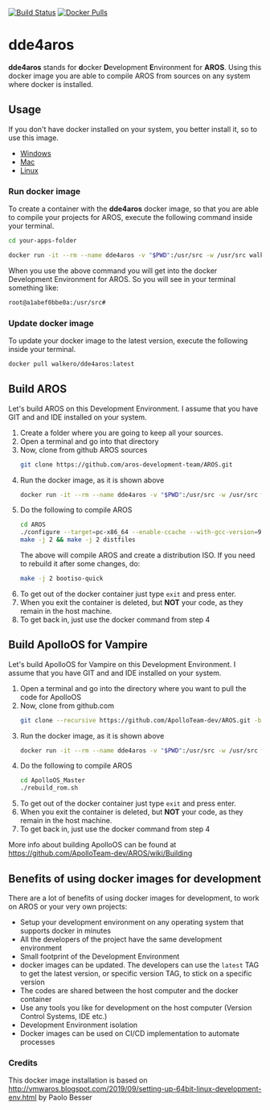 [![Build Status](https://drone-gh.intercube.gr/api/badges/walkero-gr/dde4aros/status.svg)](https://drone-gh.intercube.gr/walkero-gr/dde4aros)
[![Docker Pulls](https://img.shields.io/docker/pulls/walkero/dde4aros?color=brightgreen)](https://hub.docker.com/r/walkero/dde4aros)

# dde4aros
**dde4aros** stands for **d**ocker **D**evelopment **E**nvironment for **AROS**. Using this docker image you are able to compile AROS from sources on any system where docker is installed.

## Usage

If you don't have docker installed on your system, you better install it, so to use this image.
* [Windows](https://docs.docker.com/docker-for-windows/install/)
* [Mac](https://docs.docker.com/docker-for-mac/install/)
* [Linux](https://docs.docker.com/install/)


### Run docker image
To create a container with the **dde4aros** docker image, so that you are able to compile your projects for AROS, execute the following command inside your terminal.
```bash
cd your-apps-folder

docker run -it --rm --name dde4aros -v "$PWD":/usr/src -w /usr/src walkero/dde4aros:latest
```
When you use the above command you will get into the docker Development Environment for AROS. So you will see in your terminal something like:
```bash
root@a1abef0bbe0a:/usr/src#
```

### Update docker image
To update your docker image to the latest version, execute the following inside your terminal.
```bash
docker pull walkero/dde4aros:latest
```

## Build AROS
Let's build AROS on this Development Environment. I assume that you have GIT and and IDE installed on your system.

1. Create a folder where you are going to keep all your sources.
1. Open a terminal and go into that directory
1. Now, clone from github AROS sources
    ```bash
    git clone https://github.com/aros-development-team/AROS.git
    ```
1. Run the docker image, as it is shown above
   ```bash
   docker run -it --rm --name dde4aros -v "$PWD":/usr/src -w /usr/src walkero/dde4aros:latest
   ```
1. Do the following to compile AROS
    ```bash
    cd AROS
    ./configure --target=pc-x86_64 --enable-ccache --with-gcc-version=9.1.0 --with-binutils-version=2.32 --with-portssources=/usr/src/AROS
    make -j 2 && make -j 2 distfiles
    ```
    The above will compile AROS and create a distribution ISO. If you need to rebuild it after some changes, do:
    ```bash
    make -j 2 bootiso-quick
    ```
1. To get out of the docker container just type `exit` and press enter.
1. When you exit the container is deleted, but **NOT** your code, as they remain in the host machine.
1. To get back in, just use the docker command from step 4


## Build ApolloOS for Vampire
Let's build ApolloOS for Vampire on this Development Environment. I assume that you have GIT and and IDE installed on your system.

1. Open a terminal and go into the directory where you want to pull the code for ApolloOS
2. Now, clone from github.com
    ```bash
    git clone --recursive https://github.com/ApolloTeam-dev/AROS.git -b master-new ApolloOS_Master
    ```
3. Run the docker image, as it is shown above
   ```bash
   docker run -it --rm --name dde4aros -v "$PWD":/usr/src -w /usr/src walkero/dde4aros:latest
   ```
4. Do the following to compile AROS
    ```bash
    cd ApolloOS_Master
    ./rebuild_rom.sh
    ```
5. To get out of the docker container just type `exit` and press enter.
6. When you exit the container is deleted, but **NOT** your code, as they remain in the host machine.
7. To get back in, just use the docker command from step 4

More info about building ApolloOS can be found at https://github.com/ApolloTeam-dev/AROS/wiki/Building


## Benefits of using docker images for development
There are a lot of benefits of using docker images for development, to work on AROS or your very own projects:
* Setup your development environment on any operating system that supports docker in minutes
* All the developers of the project have the same development environment
* Small footprint of the Development Environment
* docker images can be updated. The developers can use the `latest` TAG to get the latest version, or specific version TAG, to stick on a specific version
* The codes are shared between the host computer and the docker container
* Use any tools you like for development on the host computer (Version Control Systems, IDE etc.)
* Development Environment isolation
* Docker images can be used on CI/CD implementation to automate processes


### Credits
This docker image installation is based on http://vmwaros.blogspot.com/2019/09/setting-up-64bit-linux-development-env.html by Paolo Besser